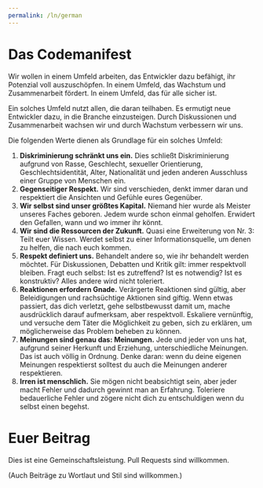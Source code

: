```yaml
---
permalink: /ln/german
---
```

Das Codemanifest
================

Wir wollen in einem Umfeld arbeiten, das Entwickler dazu befähigt, ihr Potenzial voll auszuschöpfen. In einem Umfeld, das Wachstum und Zusammenarbeit fördert. In einem Umfeld, das für alle sicher ist.

Ein solches Umfeld nutzt allen, die daran teilhaben. Es ermutigt neue Entwickler dazu, in die Branche einzusteigen. Durch Diskussionen und Zusammenarbeit wachsen wir und durch Wachstum verbessern wir uns.

Die folgenden Werte dienen als Grundlage für ein solches Umfeld:

1. **Diskriminierung schränkt uns ein.** Dies schließt Diskriminierung aufgrund von Rasse, Geschlecht, sexueller Orientierung, Geschlechtsidentität, Alter, Nationalität und jeden anderen Ausschluss einer Gruppe von Menschen ein.
2. **Gegenseitiger Respekt.** Wir sind verschieden, denkt immer daran und respektiert die Ansichten und Gefühle eures Gegenüber.
3. **Wir selbst sind unser größtes Kapital.** Niemand hier wurde als Meister unseres Faches geboren. Jedem wurde schon einmal geholfen. Erwidert den Gefallen, wann und wo immer ihr könnt.
4. **Wir sind die Ressourcen der Zukunft.** Quasi eine Erweiterung von Nr. 3: Teilt euer Wissen. Werdet selbst zu einer Informationsquelle, um denen zu helfen, die nach euch kommen.
5. **Respekt definiert uns.** Behandelt andere so, wie ihr behandelt werden möchtet. Für Diskussionen, Debatten und Kritik gilt: immer respektvoll bleiben. Fragt euch selbst: Ist es zutreffend? Ist es notwendig? Ist es konstruktiv? Alles andere wird nicht toleriert.
6. **Reaktionen erfordern Gnade.** Verärgerte Reaktionen sind gültig, aber Beleidigungen und rachsüchtige Aktionen sind giftig. Wenn etwas passiert, das dich verletzt, gehe selbstbewusst damit um, mache ausdrücklich darauf aufmerksam, aber respektvoll. Eskaliere vernünftig, und versuche dem Täter die Möglichkeit zu geben, sich zu erklären, um möglicherweise das Problem beheben zu können.
7. **Meinungen sind genau das: Meinungen.** Jede und jeder von uns hat, aufgrund seiner Herkunft und Erziehung, unterschiedliche Meinungen. Das ist auch völlig in Ordnung. Denke daran: wenn du deine eigenen Meinungen respektierst solltest du auch die Meinungen anderer respektieren.
8. **Irren ist menschlich.** Sie mögen nicht beabsichtigt sein, aber jeder macht Fehler und dadurch gewinnt man an Erfahrung. Toleriere bedauerliche Fehler und zögere nicht dich zu entschuldigen wenn du selbst einen begehst.

Euer Beitrag
============

Dies ist eine Gemeinschaftsleistung. Pull Requests sind willkommen.

(Auch Beiträge zu Wortlaut und Stil sind willkommen.)
